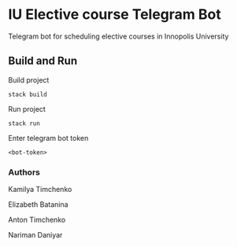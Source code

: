 # IU Elective course Telegram Bot

Telegram bot for scheduling elective courses in  Innopolis University

## Build and Run

Build project

```
stack build
```

Run project

```
stack run
```
Enter telegram bot token
```
<bot-token>
```

### Authors

Kamilya Timchenko

Elizabeth Batanina

Anton Timchenko

Nariman Daniyar

